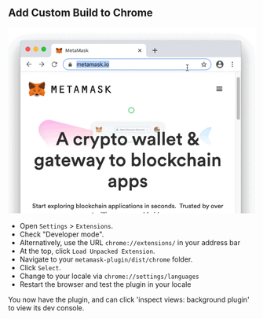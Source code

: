 ## Add Custom Build to Chrome

![Load dev build](./load-dev-build-chrome.gif)

* Open `Settings` > `Extensions`.
* Check "Developer mode".
* Alternatively, use the URL `chrome://extensions/` in your address bar
* At the top, click `Load Unpacked Extension`.
* Navigate to your `metamask-plugin/dist/chrome` folder.
* Click `Select`.
* Change to your locale via `chrome://settings/languages`
* Restart the browser and test the plugin in your locale

You now have the plugin, and can click 'inspect views: background plugin' to view its dev console.
